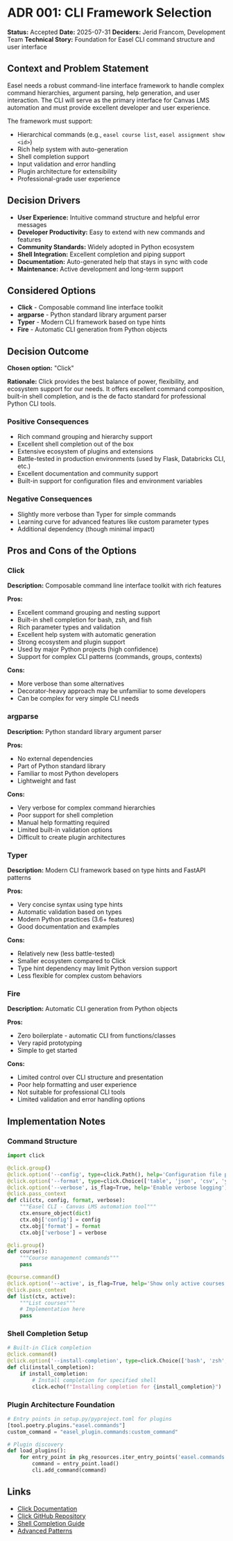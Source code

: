# ADR 001: CLI Framework Selection

**Status:** Accepted
**Date:** 2025-07-31
**Deciders:** Jerid Francom, Development Team
**Technical Story:** Foundation for Easel CLI command structure and user interface

## Context and Problem Statement

Easel needs a robust command-line interface framework to handle complex command hierarchies, argument parsing, help generation, and user interaction. The CLI will serve as the primary interface for Canvas LMS automation and must provide excellent developer and user experience.

The framework must support:

- Hierarchical commands (e.g., `easel course list`, `easel assignment show <id>`)
- Rich help system with auto-generation
- Shell completion support
- Input validation and error handling
- Plugin architecture for extensibility
- Professional-grade user experience

## Decision Drivers

- **User Experience:** Intuitive command structure and helpful error messages
- **Developer Productivity:** Easy to extend with new commands and features
- **Community Standards:** Widely adopted in Python ecosystem
- **Shell Integration:** Excellent completion and piping support
- **Documentation:** Auto-generated help that stays in sync with code
- **Maintenance:** Active development and long-term support

## Considered Options

- **Click** - Composable command line interface toolkit
- **argparse** - Python standard library argument parser
- **Typer** - Modern CLI framework based on type hints
- **Fire** - Automatic CLI generation from Python objects

## Decision Outcome

**Chosen option:** "Click"

**Rationale:** Click provides the best balance of power, flexibility, and ecosystem support for our needs. It offers excellent command composition, built-in shell completion, and is the de facto standard for professional Python CLI tools.

### Positive Consequences

- Rich command grouping and hierarchy support
- Excellent shell completion out of the box
- Extensive ecosystem of plugins and extensions
- Battle-tested in production environments (used by Flask, Databricks CLI, etc.)
- Excellent documentation and community support
- Built-in support for configuration files and environment variables

### Negative Consequences

- Slightly more verbose than Typer for simple commands
- Learning curve for advanced features like custom parameter types
- Additional dependency (though minimal impact)

## Pros and Cons of the Options

### Click

**Description:** Composable command line interface toolkit with rich features

**Pros:**

- Excellent command grouping and nesting support
- Built-in shell completion for bash, zsh, and fish
- Rich parameter types and validation
- Excellent help system with automatic generation
- Strong ecosystem and plugin support
- Used by major Python projects (high confidence)
- Support for complex CLI patterns (commands, groups, contexts)

**Cons:**

- More verbose than some alternatives
- Decorator-heavy approach may be unfamiliar to some developers
- Can be complex for very simple CLI needs

### argparse

**Description:** Python standard library argument parser

**Pros:**

- No external dependencies
- Part of Python standard library
- Familiar to most Python developers
- Lightweight and fast

**Cons:**

- Very verbose for complex command hierarchies
- Poor support for shell completion
- Manual help formatting required
- Limited built-in validation options
- Difficult to create plugin architectures

### Typer

**Description:** Modern CLI framework based on type hints and FastAPI patterns

**Pros:**

- Very concise syntax using type hints
- Automatic validation based on types
- Modern Python practices (3.6+ features)
- Good documentation and examples

**Cons:**

- Relatively new (less battle-tested)
- Smaller ecosystem compared to Click
- Type hint dependency may limit Python version support
- Less flexible for complex custom behaviors

### Fire

**Description:** Automatic CLI generation from Python objects

**Pros:**

- Zero boilerplate - automatic CLI from functions/classes
- Very rapid prototyping
- Simple to get started

**Cons:**

- Limited control over CLI structure and presentation
- Poor help formatting and user experience
- Not suitable for professional CLI tools
- Limited validation and error handling options

## Implementation Notes

### Command Structure

```python
import click

@click.group()
@click.option('--config', type=click.Path(), help='Configuration file path')
@click.option('--format', type=click.Choice(['table', 'json', 'csv', 'yaml']))
@click.option('--verbose', is_flag=True, help='Enable verbose logging')
@click.pass_context
def cli(ctx, config, format, verbose):
    """Easel CLI - Canvas LMS automation tool"""
    ctx.ensure_object(dict)
    ctx.obj['config'] = config
    ctx.obj['format'] = format
    ctx.obj['verbose'] = verbose

@cli.group()
def course():
    """Course management commands"""
    pass

@course.command()
@click.option('--active', is_flag=True, help='Show only active courses')
@click.pass_context
def list(ctx, active):
    """List courses"""
    # Implementation here
    pass
```

### Shell Completion Setup

```python
# Built-in Click completion
@click.command()
@click.option('--install-completion', type=click.Choice(['bash', 'zsh', 'fish']))
def cli(install_completion):
    if install_completion:
        # Install completion for specified shell
        click.echo(f"Installing completion for {install_completion}")
```

### Plugin Architecture Foundation

```python
# Entry points in setup.py/pyproject.toml for plugins
[tool.poetry.plugins."easel.commands"]
custom_command = "easel_plugin.commands:custom_command"

# Plugin discovery
def load_plugins():
    for entry_point in pkg_resources.iter_entry_points('easel.commands'):
        command = entry_point.load()
        cli.add_command(command)
```

## Links

- [Click Documentation](https://click.palletsprojects.com/)
- [Click GitHub Repository](https://github.com/pallets/click)
- [Shell Completion Guide](https://click.palletsprojects.com/en/8.1.x/shell-completion/)
- [Advanced Patterns](https://click.palletsprojects.com/en/8.1.x/advanced/)
